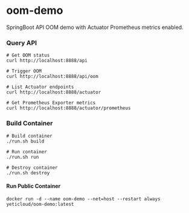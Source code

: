 # oom-demo

SpringBoot API OOM demo with Actuator Prometheus metrics enabled.

### Query API

    # Get OOM status
    curl http://localhost:8888/api
    
    # Trigger OOM
    curl http://localhost:8888/api/oom
    
    # List Actuator endpoints
    curl http://localhost:8888/actuator
    
    # Get Prometheus Exporter metrics
    curl http://localhost:8888/actuator/prometheus
    
### Build Container
    
    # Build container
    ./run.sh build
    
    # Run container
    ./run.sh run
    
    # Destroy container
    ./run.sh destroy

#### Run Public Container

    docker run -d --name oom-demo --net=host --restart always yeticloud/oom-demo:latest
